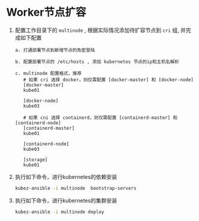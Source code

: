 # Worker节点扩容

1. 配置工作目录下的 `multinode` , 根据实际情况添加待扩容节点到 `cri` 组, 并完成如下配置
    ``` text
    a. 打通部署节点到新增节点的免密登陆

    b. 配置部署节点的 /etc/hosts , 添加 kubernetes 节点的ip和主机名解析

    c. multinode 配置格式，推荐
       # 如果 cri 选择 docker，则仅需配置 [docker-master] 和 [docker-node]
       [docker-master]
       kube01

       [docker-node]
       kube03

       # 如果 cni 选择 containerd，则仅需配置 [containerd-master] 和 [containerd-node]
       [containerd-master]
       kube01

       [containerd-node]
       kube03

       [storage]
       kube01
    ```

2. 执行如下命令，进行kubernetes的依赖安装
    ``` bash
    kubez-ansible -i multinode  bootstrap-servers
    ```

3. 执行如下命令，进行kubernetes的集群安装
    ``` bash
    kubez-ansible -i multinode deploy
    ```
